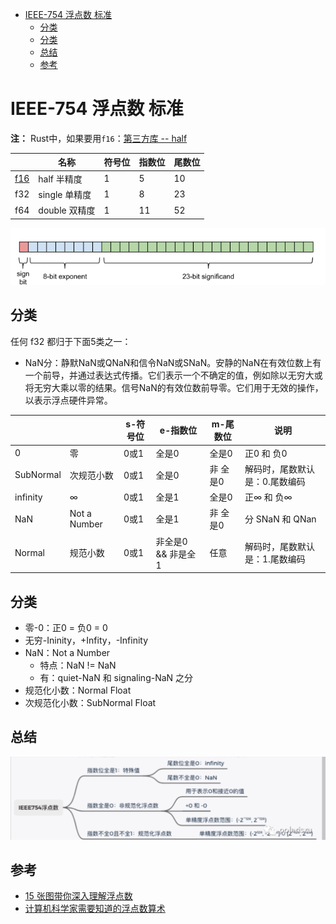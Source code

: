 - [IEEE-754 浮点数 标准](#ieee-754-浮点数-标准)
  - [分类](#分类)
  - [分类](#分类-1)
  - [总结](#总结)
  - [参考](#参考)

# IEEE-754 浮点数 标准

**注：** Rust中，如果要用`f16`：[第三方库 -- half](https://crates.io/crates/half)

||名称|符号位|指数位|尾数位|
|--|--|--|--|--|
|[f16](https://zh.wikipedia.org/wiki/%E5%8D%8A%E7%B2%BE%E5%BA%A6%E6%B5%AE%E7%82%B9%E6%95%B0)|half 半精度|1|5|10|
|f32|single 单精度|1|8|23|
|f64|double 双精度|1|11|52|

![](../../img/m_844a8a597563307ab5c8c614f5a629e2_r.png)

## 分类

任何 f32 都归于下面5类之一：

+ NaN分：静默NaN或QNaN和信令NaN或SNaN。安静的NaN在有效位数上有一个前导，并通过表达式传播。它们表示一个不确定的值，例如除以无穷大或将无穷大乘以零的结果。信号NaN的有效位数前导零。它们用于无效的操作，以表示浮点硬件异常。

|||s-符号位|e-指数位|m-尾数位|说明|
|--|--|--|--|--|--|
|0|零|0或1|全是0|全是0|正0 和 负0|
|SubNormal|次规范小数|0或1|全是0|非 全是0|解码时，尾数默认是：0.尾数编码|
|infinity|∞|0或1|全是1|全是0|正∞ 和 负∞|
|NaN|Not a Number|0或1|全是1|非 全是0|分 SNaN 和 QNan|
|Normal|规范小数|0或1|非全是0 && 非是全1|任意|解码时，尾数默认是：1.尾数编码|

## 分类

* 零-0：正0 = 负0 = 0
* 无穷-Ininity，+Infity，-Infinity
* NaN：Not a Number
	+ 特点：NaN != NaN
	+ 有：quiet-NaN 和 signaling-NaN 之分
* 规范化小数：Normal Float
* 次规范化小数：SubNormal Float

## 总结

![](../../img/m_f8de6927f519f933ddf33a2912b73a18_r.png)

## 参考

* [15 张图带你深入理解浮点数](https://cloud.tencent.com/developer/article/1729530)
* [计算机科学家需要知道的浮点数算术](https://docs.oracle.com/cd/E19957-01/806-3568/ncg_goldberg.html)